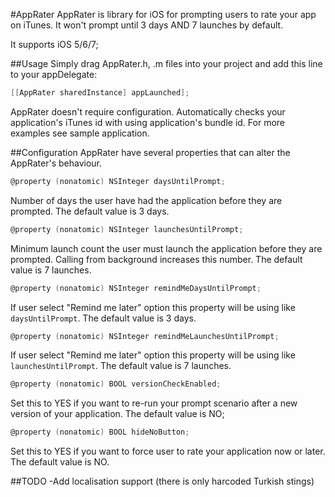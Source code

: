 #AppRater
AppRater is library for iOS for prompting users to rate your app on iTunes. It won't prompt until 3 days AND 7 launches by default. 

It supports iOS 5/6/7;


##Usage
Simply drag AppRater.h, .m files into your project and add this line to your appDelegate:
```objective-c
[[AppRater sharedInstance] appLaunched];
```

AppRater doesn't require configuration. Automatically checks your application's iTunes id with using application's bundle id. For more examples see sample application.

##Configuration
AppRater have several properties that can alter the AppRater's behaviour.
```objective-c
@property (nonatomic) NSInteger daysUntilPrompt;
```
Number of days the user have had the application before they are prompted. The default value is 3 days.

```objective-c
@property (nonatomic) NSInteger launchesUntilPrompt;
```
Minimum launch count the user must launch the application before they are prompted. Calling from background increases this number. The default value is 7 launches.

```objective-c
@property (nonatomic) NSInteger remindMeDaysUntilPrompt;
```
If user select "Remind me later" option this property will be using like  `daysUntilPrompt`. The default value is 3 days.

```objective-c
@property (nonatomic) NSInteger remindMeLaunchesUntilPrompt;
```
If user select "Remind me later" option this property will be using like  `launchesUntilPrompt`. The default value is 7 launches.

```objective-c
@property (nonatomic) BOOL versionCheckEnabled;
```
Set this to YES if you want to re-run your prompt scenario after a new version of your application. The default value is NO;

```objective-c
@property (nonatomic) BOOL hideNoButton;
```
Set this to YES if you want to force user to rate your application now or later. The default value is NO.

##TODO
-Add localisation support (there is only harcoded Turkish stings)
